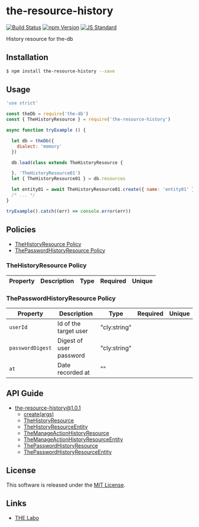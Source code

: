 the-resource-history
==========

<!---
This file is generated by ape-tmpl. Do not update manually.
--->

<!-- Badge Start -->
<a name="badges"></a>

[![Build Status][bd_travis_shield_url]][bd_travis_url]
[![npm Version][bd_npm_shield_url]][bd_npm_url]
[![JS Standard][bd_standard_shield_url]][bd_standard_url]

[bd_repo_url]: https://github.com/the-labo/the-resource-history
[bd_travis_url]: http://travis-ci.org/the-labo/the-resource-history
[bd_travis_shield_url]: http://img.shields.io/travis/the-labo/the-resource-history.svg?style=flat
[bd_travis_com_url]: http://travis-ci.com/the-labo/the-resource-history
[bd_travis_com_shield_url]: https://api.travis-ci.com/the-labo/the-resource-history.svg?token=
[bd_license_url]: https://github.com/the-labo/the-resource-history/blob/master/LICENSE
[bd_codeclimate_url]: http://codeclimate.com/github/the-labo/the-resource-history
[bd_codeclimate_shield_url]: http://img.shields.io/codeclimate/github/the-labo/the-resource-history.svg?style=flat
[bd_codeclimate_coverage_shield_url]: http://img.shields.io/codeclimate/coverage/github/the-labo/the-resource-history.svg?style=flat
[bd_gemnasium_url]: https://gemnasium.com/the-labo/the-resource-history
[bd_gemnasium_shield_url]: https://gemnasium.com/the-labo/the-resource-history.svg
[bd_npm_url]: http://www.npmjs.org/package/the-resource-history
[bd_npm_shield_url]: http://img.shields.io/npm/v/the-resource-history.svg?style=flat
[bd_standard_url]: http://standardjs.com/
[bd_standard_shield_url]: https://img.shields.io/badge/code%20style-standard-brightgreen.svg

<!-- Badge End -->


<!-- Description Start -->
<a name="description"></a>

History resource for the-db

<!-- Description End -->


<!-- Overview Start -->
<a name="overview"></a>



<!-- Overview End -->


<!-- Sections Start -->
<a name="sections"></a>

<!-- Section from "doc/guides/01.Installation.md.hbs" Start -->

<a name="section-doc-guides-01-installation-md"></a>

Installation
-----

```bash
$ npm install the-resource-history --save
```


<!-- Section from "doc/guides/01.Installation.md.hbs" End -->

<!-- Section from "doc/guides/02.Usage.md.hbs" Start -->

<a name="section-doc-guides-02-usage-md"></a>

Usage
---------

```javascript
'use strict'

const theDb = require('the-db')
const { TheHistoryResource } = require('the-resource-history')

async function tryExample () {

  let db = theDb({
    dialect: 'memory'
  })

  db.load(class extends TheHistoryResource {

  }, 'TheHistoryResource01')
  let { TheHistoryResource01 } = db.resources

  let entity01 = await TheHistoryResource01.create({ name: 'entity01' })
  /* ... */
}

tryExample().catch((err) => console.error(err))

```


<!-- Section from "doc/guides/02.Usage.md.hbs" End -->

<!-- Section from "doc/guides/11.Policies.md.hbs" Start -->

<a name="section-doc-guides-11-policies-md"></a>

Policies
--------

+ [TheHistoryResource Policy](#policy-TheHistoryResource)
+ [ThePasswordHistoryResource Policy](#policy-ThePasswordHistoryResource)

<a name="policy-TheHistoryResource"/>

### TheHistoryResource Policy

| Property | Description | Type | Required | Unique |
| ----- | ----- | --- | --- | --- |

<a name="policy-ThePasswordHistoryResource"/>

### ThePasswordHistoryResource Policy

| Property | Description | Type | Required | Unique |
| ----- | ----- | --- | --- | --- |
| `userId` | Id of the target user | "cly:string" |  |  |
| `passwordDigest` | Digest of user password | "cly:string" |  |  |
| `at` | Date recorded at | "" |  |  |



<!-- Section from "doc/guides/11.Policies.md.hbs" End -->

<!-- Section from "doc/guides/20.API Guide.md.hbs" Start -->

<a name="section-doc-guides-20-a-p-i-guide-md"></a>

API Guide
-----

+ [the-resource-history@1.0.1](./doc/api/api.md)
  + [create(args)](./doc/api/api.md#the-resource-history-function-create)
  + [TheHistoryResource](./doc/api/api.md#the-history-resource-class)
  + [TheHistoryResourceEntity](./doc/api/api.md#the-history-resource-entity-class)
  + [TheManageActionHistoryResource](./doc/api/api.md#the-manage-action-history-resource-class)
  + [TheManageActionHistoryResourceEntity](./doc/api/api.md#the-manage-action-history-resource-entity-class)
  + [ThePasswordHistoryResource](./doc/api/api.md#the-password-history-resource-class)
  + [ThePasswordHistoryResourceEntity](./doc/api/api.md#the-password-history-resource-entity-class)


<!-- Section from "doc/guides/20.API Guide.md.hbs" End -->


<!-- Sections Start -->


<!-- LICENSE Start -->
<a name="license"></a>

License
-------
This software is released under the [MIT License](https://github.com/the-labo/the-resource-history/blob/master/LICENSE).

<!-- LICENSE End -->


<!-- Links Start -->
<a name="links"></a>

Links
------

+ [THE Labo][t_h_e_labo_url]

[t_h_e_labo_url]: https://github.com/the-labo

<!-- Links End -->
